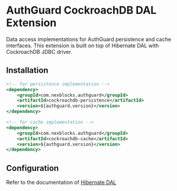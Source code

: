# AuthGuard CockroachDB DAL Extension

Data access implementations for AuthGuard persistence 
and cache interfaces. This extension is built on top of 
Hibernate DAL with CockroachDB JDBC driver.

## Installation
```xml
<!-- for persistence implementation -->
<dependency>
    <groupId>com.nexblocks.authguard</groupId>
    <artifactId>cockroachdb-persistence</artifactId>
    <version>${authguard.version}</version>
</dependency>
```

```xml
<!-- for cache implementation -->
<dependency>
    <groupId>com.nexblocks.authguard</groupId>
    <artifactId>cockroachdb-cache</artifactId>
    <version>${authguard.version}</version>
</dependency>
```

## Configuration
Refer to the documentation of [Hibernate DAL](/AuthGuard/extensions/tree/master/dal/hibernate-dal)
